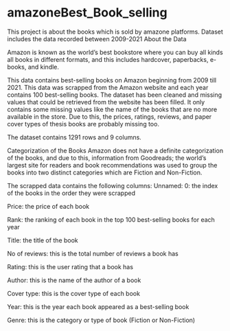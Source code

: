 # amazoneBest_Book_selling
This project is about the books which is sold by amazone platforms. Dataset includes the data recorded between 2009-2021
About the Data

Amazon is known as the world’s best bookstore where you can buy all kinds all books in different formats, and this includes hardcover, paperbacks, e-books, and kindle.

This data contains best-selling books on Amazon beginning from 2009 till 2021. This data was scrapped from the Amazon website and each year contains 100 best-selling books. The dataset has been cleaned and missing values that could be retrieved from the website has been filled. It only contains some missing values like the name of the books that are no more available in the store. Due to this, the prices, ratings, reviews, and paper cover types of thesis books are probably missing too.

The dataset contains 1291 rows and 9 columns.

Categorization of the Books
Amazon does not have a definite categorization of the books, and due to this, information from Goodreads; the world’s largest site for readers and book recommendations was used to group the books into two distinct categories which are Fiction and Non-Fiction.

The scrapped data contains the following columns:
Unnamed: 0: the index of the books in the order they were scrapped

Price: the price of each book

Rank: the ranking of each book in the top 100 best-selling books for each year

Title: the title of the book

No of reviews: this is the total number of reviews a book has

Rating: this is the user rating that a book has

Author: this is the name of the author of a book

Cover type: this is the cover type of each book

Year: this is the year each book appeared as a best-selling book

Genre: this is the category or type of book (Fiction or Non-Fiction)
